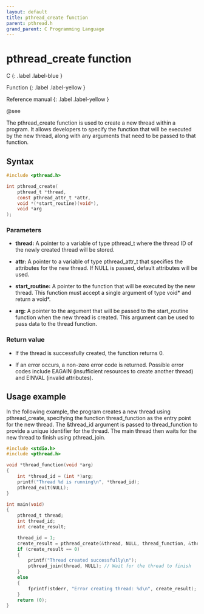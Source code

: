 ```yaml
---
layout: default
title: pthread_create function
parent: pthread.h
grand_parent: C Programming Language
---
```


# pthread_create function

C
{: .label .label-blue }

Function
{: .label .label-yellow }

Reference manual
{: .label .label-yellow }

@see

The pthread_create function is used to create a new thread within a program. It allows developers to specify the function that will be executed by the new thread, along with any arguments that need to be passed to that function.

## Syntax

```c
#include <pthread.h>

int pthread_create(
    pthread_t *thread,
    const pthread_attr_t *attr,
    void *(*start_routine)(void*),
    void *arg
);
```

### Parameters

- **thread:** A pointer to a variable of type pthread_t where the thread ID of the newly created thread will be stored.

- **attr:** A pointer to a variable of type pthread_attr_t that specifies the attributes for the new thread. If NULL is passed, default attributes will be used.

- **start_routine:** A pointer to the function that will be executed by the new thread. This function must accept a single argument of type void* and return a void*.

- **arg:** A pointer to the argument that will be passed to the start_routine function when the new thread is created. This argument can be used to pass data to the thread function.

### Return value

- If the thread is successfully created, the function returns 0.

- If an error occurs, a non-zero error code is returned. Possible error codes include EAGAIN (insufficient resources to create another thread) and EINVAL (invalid attributes).

## Usage example

In the following example, the program creates a new thread using pthread_create, specifying the function thread_function as the entry point for the new thread. The &thread_id argument is passed to thread_function to provide a unique identifier for the thread. The main thread then waits for the new thread to finish using pthread_join.

```c
#include <stdio.h>
#include <pthread.h>

void *thread_function(void *arg)
{
    int *thread_id = (int *)arg;
    printf("Thread %d is running\n", *thread_id);
    pthread_exit(NULL);
}

int main(void)
{
    pthread_t thread;
    int thread_id;
	int create_result;

    thread_id = 1;
    create_result = pthread_create(&thread, NULL, thread_function, &thread_id);
    if (create_result == 0)
	{
        printf("Thread created successfully\n");
        pthread_join(thread, NULL); // Wait for the thread to finish
    }
	else
	{
        fprintf(stderr, "Error creating thread: %d\n", create_result);
    }
    return (0);
}
```
